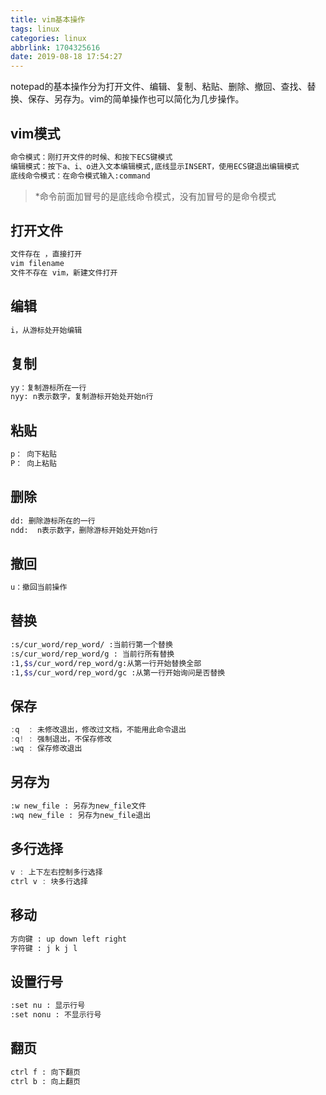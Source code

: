 ```yaml
---
title: vim基本操作
tags: linux
categories: linux
abbrlink: 1704325616
date: 2019-08-18 17:54:27
---
```

notepad的基本操作分为打开文件、编辑、复制、粘贴、删除、撤回、查找、替换、保存、另存为。vim的简单操作也可以简化为几步操作。
<!-- more -->
## vim模式
```sh
命令模式：刚打开文件的时候、和按下ECS键模式
编辑模式：按下a、i、o进入文本编辑模式,底线显示INSERT，使用ECS键退出编辑模式
底线命令模式：在命令模式输入:command
```

> \*命令前面加冒号的是底线命令模式，没有加冒号的是命令模式
## 打开文件
```sh
文件存在 ，直接打开
vim filename
文件不存在 vim，新建文件打开
```
## 编辑

```sh
i，从游标处开始编辑
```
## 复制
```sh
yy：复制游标所在一行
nyy: n表示数字，复制游标开始处开始n行
```
## 粘贴

```sh
p： 向下粘贴
P： 向上粘贴
```
##  删除
```sh
dd: 删除游标所在的一行
ndd:  n表示数字，删除游标开始处开始n行
```
## 撤回
```sh
u：撤回当前操作 
```
## 替换
```sh
:s/cur_word/rep_word/ :当前行第一个替换
:s/cur_word/rep_word/g : 当前行所有替换
:1,$s/cur_word/rep_word/g:从第一行开始替换全部
:1,$s/cur_word/rep_word/gc :从第一行开始询问是否替换
```
## 保存

```c
:q  : 未修改退出，修改过文档，不能用此命令退出
:q! : 强制退出，不保存修改
:wq : 保存修改退出
```
## 另存为
```sh
:w new_file : 另存为new_file文件
:wq new_file : 另存为new_file退出
```
## 多行选择
```c
v : 上下左右控制多行选择
ctrl v : 块多行选择
```
## 移动
```sh
方向键 : up down left right
字符键 : j k j l 
```
## 设置行号
```sh
:set nu : 显示行号
:set nonu : 不显示行号
```
## 翻页

```sh
ctrl f : 向下翻页
ctrl b : 向上翻页    
```




